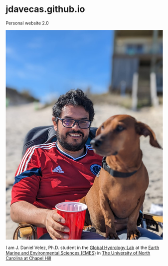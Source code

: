 # jdavecas.github.io
Personal website 2.0

![](images/avat.jpg)

I am J. Daniel Velez, Ph.D. student in the [Global Hydrology Lab](https://uncglobalhydrology.org/) at the [Earth Marine and Environmental Sciences (EMES)](https://emes.unc.edu/) in [The University of North Carolina at Chapel Hill](https://www.unc.edu/)